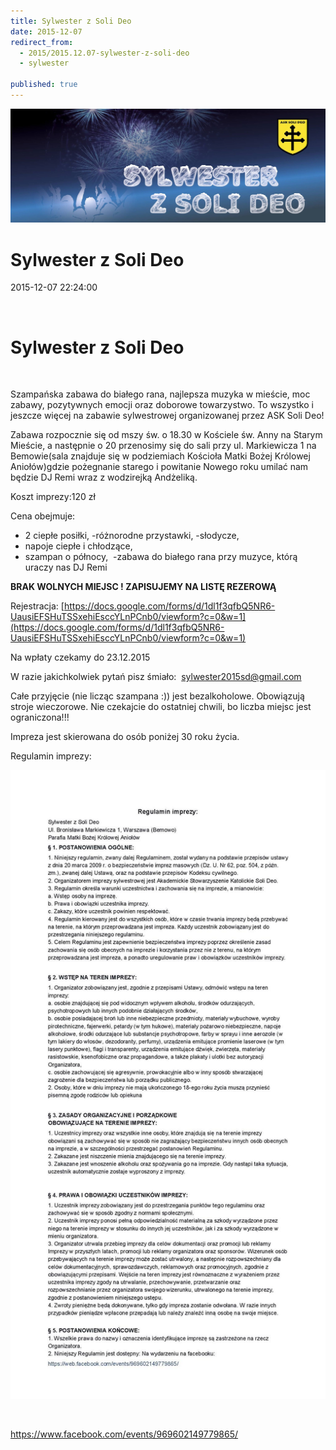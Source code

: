 ```yaml
---
title: Sylwester z Soli Deo
date: 2015-12-07
redirect_from: 
  - 2015/2015.12.07-sylwester-z-soli-deo
  - sylwester

published: true
---
```



![/assets/posts/2015/2015-12-07-sylwester-z-soli-deo/12232825_10153343382197023_2205815276529031933_o.jpg](/assets/posts/2015/2015-12-07-sylwester-z-soli-deo/12232825_10153343382197023_2205815276529031933_o.jpg)

# Sylwester z Soli Deo

<time>2015-12-07 22:24:00</time>


 




# Sylwester z Soli Deo

 


Szampańska zabawa do białego rana, najlepsza muzyka w mieście, moc zabawy, pozytywnych emocji oraz doborowe towarzystwo. To wszystko i jeszcze więcej na zabawie sylwestrowej organizowanej przez ASK Soli Deo!


<!--{{intro-break}}-->


Zabawa rozpocznie się od mszy św. o 18.30 w Kościele św. Anny na Starym Mieście, a następnie o 20 przenosimy się do sali przy ul. Markiewicza 1 na Bemowie(sala znajduje się w podziemiach Kościoła Matki Bożej Królowej Aniołów)gdzie pożegnanie starego i powitanie Nowego roku umilać nam będzie DJ Remi wraz z wodzirejką Andżeliką.
 
 Koszt imprezy:120 zł
 
 Cena obejmuje:
 - 2 ciepłe posiłki,
 -różnorodne przystawki,
 -słodycze, 
 - napoje ciepłe i chłodzące, 
 - szampan o północy, 
 -zabawa do białego rana przy muzyce, którą uraczy nas DJ Remi


**BRAK WOLNYCH MIEJSC ! ZAPISUJEMY NA LISTĘ REZEROWĄ**
 
 Rejestracja:
 [https://docs.google.com/forms/d/1dl1f3qfbQ5NR6-UausiEFSHuTSSxehiEsccYLnPCnb0/viewform?c=0&w=1](https://docs.google.com/forms/d/1dl1f3qfbQ5NR6-UausiEFSHuTSSxehiEsccYLnPCnb0/viewform?c=0&w=1)
 
 Na wpłaty czekamy do 23.12.2015
 
 W razie jakichkolwiek pytań pisz śmiało: 
 sylwester2015sd@gmail.com
 
 
 
 Całe przyjęcie (nie licząc szampana :)) jest bezalkoholowe. Obowiązują stroje wieczorowe.
 Nie czekajcie do ostatniej chwili, bo liczba miejsc jest ograniczona!!! 
 
 Impreza jest skierowana do osób poniżej 30 roku życia.
 <!--[if !supportLineBreakNewLine]-->
 <!--[endif]-->


Regulamin imprezy:


[ ](/assets/posts/2015/2015-12-07-sylwester-z-soli-deo/939157_10203807812955641_1669816754_o.jpg)
[![/assets/posts/2015/2015-12-07-sylwester-z-soli-deo/939157_10203807812955641_1669816754_o.jpg](/assets/posts/2015/2015-12-07-sylwester-z-soli-deo/939157_10203807812955641_1669816754_o.jpg)](/assets/posts/2015/2015-12-07-sylwester-z-soli-deo/939157_10203807812955641_1669816754_o.jpg)


 


https://www.facebook.com/events/969602149779865/


<!--{{json:{"created_date":"2015-12-07 22:24:00","publish_down":"2016-01-01 22:51:00","id":"5445"}}}-->